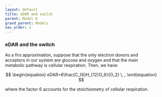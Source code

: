 ```yaml
---
layout: default
title: eDAR and switch
parent: Model 6
grand_parent: Models
nav_order: 1
---
```


### eDAR and the switch

As a firs approximation, suppose that the only electron donors and acceptors in our system are glucose and oxygen and that the main metabolic pathway is cellular respiration.
 Then, we have:

$$
\begin{equation}
   eDAR=6\frac{C_{6}H_{12}O_6}{O_2} \, ,
\end{equation}
$$

where the factor 6 accounts for the stoichiometry of cellular respiration.
